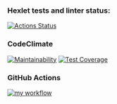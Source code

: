 ### Hexlet tests and linter status:
[![Actions Status](https://github.com/nidges/backend-project-lvl3/workflows/hexlet-check/badge.svg)](https://github.com/nidges/backend-project-lvl3/actions)

### CodeClimate
[![Maintainability](https://api.codeclimate.com/v1/badges/233dd82edbb1a665cd06/maintainability)](https://codeclimate.com/github/nidges/backend-project-lvl3/maintainability)
[![Test Coverage](https://api.codeclimate.com/v1/badges/233dd82edbb1a665cd06/test_coverage)](https://codeclimate.com/github/nidges/backend-project-lvl3/test_coverage)

### GitHub Actions
[![my workflow](https://github.com/nidges/backend-project-lvl2/actions/workflows/my-workflow.yml/badge.svg?event=push)](https://github.com/nidges/backend-project-lvl2/actions/workflows/my-workflow.yml)
  